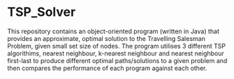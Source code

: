 # TSP_Solver
This repository contains an object-oriented program (written in Java) that provides an approximate, optimal solution to the Travelling Salesman Problem, given small set size of nodes. The program utilises 3 different TSP algorithims, nearest neighbour, k-nearest neighbour and nearest neighbour first-last to produce different optimal paths/solutions to a given problem and then compares the performance of each program against each other. 
